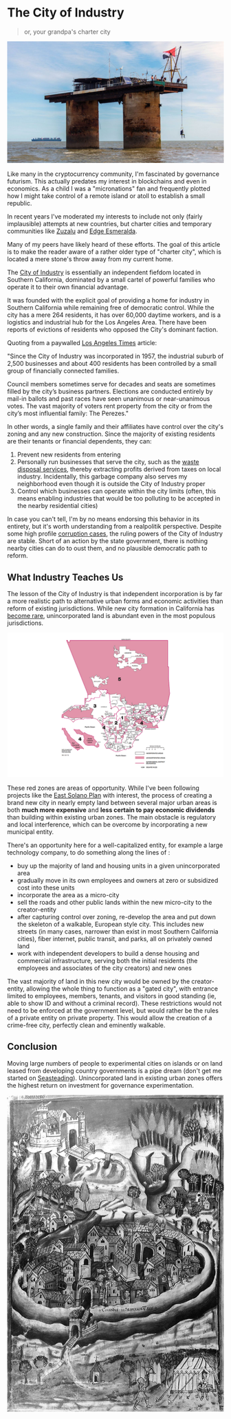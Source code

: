 # The City of Industry
> or, your grandpa's charter city

![img](./sealand.jpg)

Like many in the cryptocurrency community, I'm fascinated by governance futurism. This actually predates my interest in blockchains and even in economics. As a child I was a "micronations" fan and frequently plotted how I might take control of a remote island or atoll to establish a small republic.

In recent years I've moderated my interests to include not only (fairly implausible) attempts at new countries, but charter cities and temporary communities like [Zuzalu](https://www.palladiummag.com/2023/10/06/why-i-built-zuzalu/) and [Edge Esmeralda](https://www.edgeesmeralda.com/).

Many of my peers have likely heard of these efforts. The goal of this article is to make the reader aware of a rather older type of "charter city", which is located a mere stone's throw away from my current home.

The [City of Industry](https://en.wikipedia.org/wiki/City_of_Industry,_California) is essentially an independent fiefdom located in Southern California, dominated by a small cartel of powerful families who operate it to their own financial advantage.

It was founded with the explicit goal of providing a home for industry in Southern California while remaining free of democratic control. While the city has a mere 264 residents, it has over 60,000 daytime workers, and is a logistics and industrial hub for the Los Angeles Area. There have been reports of evictions of residents who opposed the City's dominant faction.

Quoting from a paywalled [Los Angeles Times](https://www.latimes.com/local/politics/la-me-industry-election-20150603-story.html) article:

"Since the City of Industry was incorporated in 1957, the industrial suburb of 2,500 businesses and about 400 residents has been controlled by a small group of financially connected families.

Council members sometimes serve for decades and seats are sometimes filled by the city’s business partners. Elections are conducted entirely by mail-in ballots and past races have seen unanimous or near-unanimous votes. The vast majority of voters rent property from the city or from the city’s most influential family: The Perezes."

In other words, a single family and their affiliates have control over the city's zoning and any new construction. Since the majority of existing residents are their tenants or financial dependents, they can:

1. Prevent new residents from entering
2. Personally run businesses that serve the city, such as the [waste disposal services](https://www.valleyvistaservices.com/company/), thereby extracting profits derived from taxes on local industry. Incidentally, this garbage company also serves my neighborhood even though it is outside the City of Industry proper
3. Control which businesses can operate within the city limits (often, this means enabling industries that would be too polluting to be accepted in the nearby residential cities)

In case you can't tell, I'm by no means endorsing this behavior in its entirety, but it's worth understanding from a realpolitik perspective. Despite some high profile [corruption cases](https://da.lacounty.gov/media/news/ex-assemblymember-city-manager-charged-city-industry-corruption-scheme), the ruling powers of the City of Industry are stable. Short of an action by the state government, there is nothing nearby cities can do to oust them, and no plausible democratic path to reform.

## What Industry Teaches Us

The lesson of the City of Industry is that independent incorporation is by far a more realistic path to alternative urban forms and economic activities than reform of existing jurisdictions. While new city formation in California has [become rare](https://www.calcities.org/home/post/2024/03/13/california-gets-a-new-city-for-the-first-time-in-13-years), unincorporated land is abundant even in the most populous jurisdictions.

![img](./Unincorporated_Areas.jpg)

These red zones are areas of opportunity. While I've been following projects like the [East Solano Plan](https://eastsolanoplan.com/) with interest, the process of creating a brand new city in nearly empty land between several major urban areas is both **much more expensive** and **less certain to pay economic dividends** than building within existing urban zones. The main obstacle is regulatory and local interference, which can be overcome by incorporating a new municipal entity.

There's an opportunity here for a well-capitalized entity, for example a large technology company, to do something along the lines of :

- buy up the majority of land and housing units in a given unincorporated area
- gradually move in its own employees and owners at zero or subsidized cost into these units
- incorporate the area as a micro-city
- sell the roads and other public lands within the new micro-city to the creator-entity
- after capturing control over zoning, re-develop the area and put down the skeleton of a walkable, European style city. This includes new streets (in many cases, narrower than exist in most Southern California cities), fiber internet, public transit, and parks, all on privately owned land
- work with independent developers to build a dense housing and commercial infrastructure, serving both the initial residents (the employees and associates of the city creators) and new ones

The vast majority of land in this new city would be owned by the creator-entity, allowing the whole thing to function as a "gated city", with entrance limited to employees, members, tenants, and visitors in good standing (ie, able to show ID and without a criminal record). These restrictions would not need to be enforced at the government level, but would rather be the rules of a private entity on private property. This would allow the creation of a crime-free city, perfectly clean and eminently walkable.

## Conclusion

Moving large numbers of people to experimental cities on islands or on land leased from developing country governments is a pipe dream (don't get me started on [Seasteading](https://www.seasteading.org/)). Unincorporated land in existing urban zones offers the highest return on investment for governance experimentation.

![img](./1024px-Reichsstadt_Rottweil.jpeg)